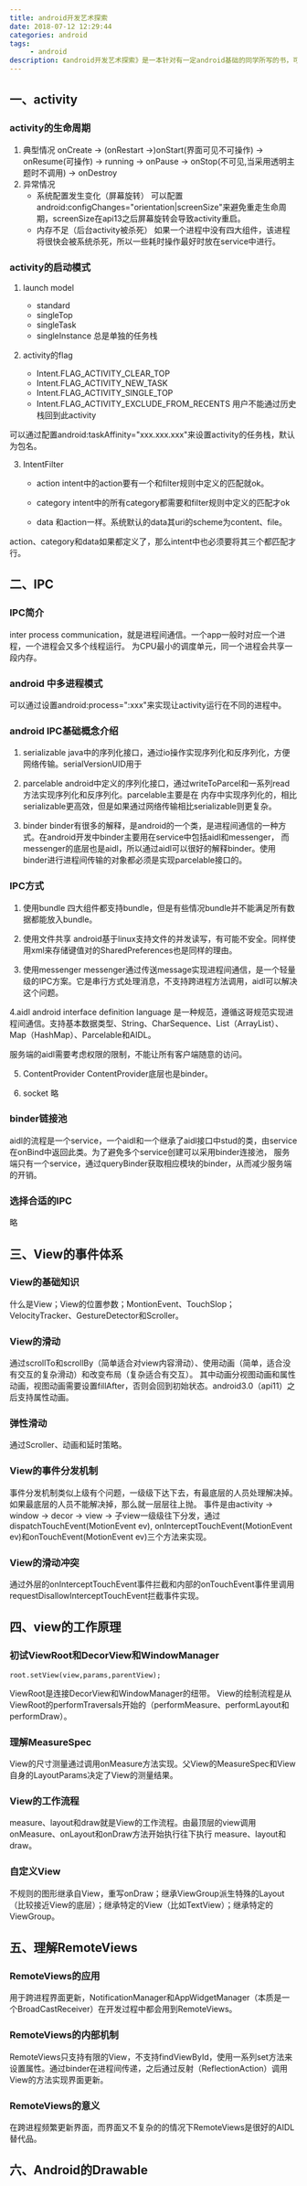 ```yaml
---
title: android开发艺术探索
date: 2018-07-12 12:29:44
categories: android
tags:
     - android
description: 《android开发艺术探索》是一本针对有一定android基础的同学所写的书，可以帮助读者进一步提高其对android开发的认识。
---
```


## 一、activity

### activity的生命周期
1. 典型情况
    onCreate -> (onRestart ->)onStart(界面可见不可操作) -> onResume(可操作) -> running -> onPause -> onStop(不可见,当采用透明主题时不调用) -> onDestroy
2. 异常情况
    - 系统配置发生变化（屏幕旋转）
    可以配置android:configChanges="orientation|screenSize"来避免重走生命周期，screenSize在api13之后屏幕旋转会导致activity重启。
    - 内存不足（后台activity被杀死）
    如果一个进程中没有四大组件，该进程将很快会被系统杀死，所以一些耗时操作最好时放在service中进行。

### activity的启动模式
1. launch model
    - standard
    - singleTop
    - singleTask
    - singleInstance 总是单独的任务栈
    
2. activity的flag
    - Intent.FLAG_ACTIVITY_CLEAR_TOP
    - Intent.FLAG_ACTIVITY_NEW_TASK
    - Intent.FLAG_ACTIVITY_SINGLE_TOP
    - Intent.FLAG_ACTIVITY_EXCLUDE_FROM_RECENTS 用户不能通过历史栈回到此activity
    
可以通过配置android:taskAffinity="xxx.xxx.xxx"来设置activity的任务栈，默认为包名。

3. IntentFilter
    - action
    intent中的action要有一个和filter规则中定义的匹配就ok。
    
    - category
    intent中的所有category都需要和filter规则中定义的匹配才ok
    
    - data
    和action一样。系统默认的data其uri的scheme为content、file。
    
action、category和data如果都定义了，那么intent中也必须要将其三个都匹配才行。
    
    

## 二、IPC

### IPC简介
inter process communication，就是进程间通信。一个app一般时对应一个进程，一个进程会又多个线程运行。
为CPU最小的调度单元，同一个进程会共享一段内存。

### android 中多进程模式
可以通过设置android:process=":xxx"来实现让activity运行在不同的进程中。

### android IPC基础概念介绍
1. serializable
java中的序列化接口，通过io操作实现序列化和反序列化，方便网络传输。serialVersionUID用于

2. parcelable
android中定义的序列化接口，通过writeToParcel和一系列read方法实现序列化和反序列化。parcelable主要是在
内存中实现序列化的，相比serializable更高效，但是如果通过网络传输相比serializable则更复杂。

3. binder
binder有很多的解释，是android的一个类，是进程间通信的一种方式。在android开发中binder主要用在service中包括aidl和messenger，
而messenger的底层也是aidl，所以通过aidl可以很好的解释binder。使用binder进行进程间传输的对象都必须是实现parcelable接口的。

### IPC方式
1. 使用bundle
四大组件都支持bundle，但是有些情况bundle并不能满足所有数据都能放入bundle。

2. 使用文件共享
android基于linux支持文件的并发读写，有可能不安全。同样使用xml来存储键值对的SharedPreferences也是同样的理由。

3. 使用messenger
messenger通过传送message实现进程间通信，是一个轻量级的IPC方案。它是串行方式处理消息，不支持跨进程方法调用，aidl可以解决这个问题。

4.aidl 
android interface definition language 是一种规范，遵循这哥规范实现进程间通信。支持基本数据类型、String、CharSequence、List（ArrayList）、
Map（HashMap）、Parcelable和AIDL。

服务端的aidl需要考虑权限的限制，不能让所有客户端随意的访问。

5. ContentProvider
ContentProvider底层也是binder。

6. socket
略

### binder链接池
aidl的流程是一个service，一个aidl和一个继承了aidl接口中stud的类，由service在onBind中返回此类。为了避免多个service创建可以采用binder连接池，
服务端只有一个service，通过queryBinder获取相应模块的binder，从而减少服务端的开销。

### 选择合适的IPC
略

## 三、View的事件体系

### View的基础知识
什么是View；View的位置参数；MontionEvent、TouchSlop；VelocityTracker、GestureDetector和Scroller。

### View的滑动
通过scrollTo和scrollBy（简单适合对view内容滑动）、使用动画（简单，适合没有交互的复杂滑动）和改变布局（复杂适合有交互）。
其中动画分视图动画和属性动画，视图动画需要设置fillAfter，否则会回到初始状态。android3.0（api11）之后支持属性动画。

### 弹性滑动
通过Scroller、动画和延时策略。

### View的事件分发机制
事件分发机制类似上级有个问题，一级级下达下去，有最底层的人员处理解决掉。如果最底层的人员不能解决掉，那么就一层层往上抛。
事件是由activity -> window -> decor  -> view -> 子view一级级往下分发，通过dispatchTouchEvent(MotionEvent ev),
onInterceptTouchEvent(MotionEvent ev)和onTouchEvent(MotionEvent ev)三个方法来实现。

### View的滑动冲突
通过外层的onInterceptTouchEvent事件拦截和内部的onTouchEvent事件里调用requestDisallowInterceptTouchEvent拦截事件实现。


## 四、view的工作原理
### 初试ViewRoot和DecorView和WindowManager
``` 
root.setView(view,params,parentView);
```
ViewRoot是连接DecorView和WindowManager的纽带。
View的绘制流程是从ViewRoot的performTraversals开始的（performMeasure、performLayout和performDraw）。

### 理解MeasureSpec
View的尺寸测量通过调用onMeasure方法实现。父View的MeasureSpec和View自身的LayoutParams决定了View的测量结果。

### View的工作流程
measure、layout和draw就是View的工作流程。由最顶层的view调用onMeasure、onLayout和onDraw方法开始执行往下执行
measure、layout和draw。

### 自定义View
不规则的图形继承自View，重写onDraw；继承ViewGroup派生特殊的Layout（比较接近View的底层）；继承特定的View（比如TextView）；继承特定的ViewGroup。


## 五、理解RemoteViews

### RemoteViews的应用
用于跨进程界面更新，NotificationManager和AppWidgetManager（本质是一个BroadCastReceiver）在开发过程中都会用到RemoteViews。

### RemoteViews的内部机制
RemoteViews只支持有限的View，不支持findViewById，使用一系列set方法来设置属性。通过binder在进程间传递，之后通过反射（ReflectionAction）调用View的方法实现界面更新。

### RemoteViews的意义
在跨进程频繁更新界面，而界面又不复杂的的情况下RemoteViews是很好的AIDL替代品。


## 六、Android的Drawable

